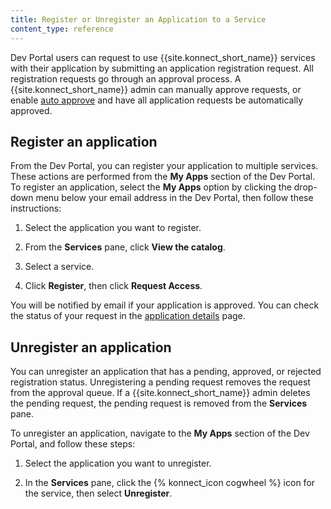```yaml
---
title: Register or Unregister an Application to a Service
content_type: reference
---
```

Dev Portal users can request to use {{site.konnect_short_name}} services with their application by submitting an application registration request. All registration requests go through an approval process. A {{site.konnect_short_name}} admin can manually approve requests, or enable [auto approve](/konnect/dev-portal/access-and-approval/auto-approve-devs-apps/) and have all application requests be automatically approved. 

## Register an application

From the Dev Portal, you can register your application to multiple services. These actions are performed from the **My Apps** section of the Dev Portal.
To register an application, select the **My Apps** option by clicking the drop-down menu below your email address in the Dev Portal, then follow these instructions: 

1. Select the application you want to register. 

2. From the **Services** pane, click **View the catalog**. 

3. Select a service. 

4. Click **Register**, then click **Request Access**.
   
You will be notified by email if your application is approved.
You can check the status of your request in the [application details](/konnect/dev-portal/applications/dev-apps/#app-details-page) page.

## Unregister an application

You can unregister an application that has a pending, approved, or rejected registration status.
Unregistering a pending request removes the request from the
approval queue. If a {{site.konnect_short_name}} admin deletes the pending request, the pending request is removed from
the **Services** pane. 

To unregister an application, navigate to the **My Apps** section of the Dev Portal, and follow these steps: 

1. Select the application you want to unregister.

2. In the **Services** pane, click the {% konnect_icon cogwheel %} icon for the service, then select **Unregister**.
